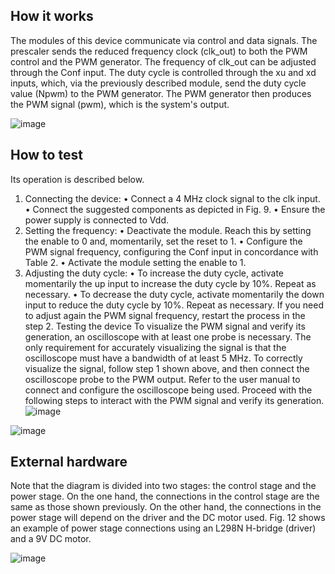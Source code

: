 <!---

This file is used to generate your project datasheet. Please fill in the information below and delete any unused
sections.

You can also include images in this folder and reference them in the markdown. Each image must be less than
512 kb in size, and the combined size of all images must be less than 1 MB.
-->

## How it works

The modules of this device communicate via control and data signals. The
prescaler sends the reduced frequency clock (clk_out) to both the PWM
control and the PWM generator. The frequency of clk_out can be adjusted
through the Conf input. The duty cycle is controlled through the xu and xd
inputs, which, via the previously described module, send the duty cycle
value (Npwm) to the PWM generator. The PWM generator then produces
the PWM signal (pwm), which is the system's output.

![image](https://github.com/user-attachments/assets/4e947c02-e3a3-46c7-8d16-2a9ca6c3c9fb)


## How to test

Its operation is described below.
1. Connecting the device:
• Connect a 4 MHz clock signal to the clk input.
• Connect the suggested components as depicted in Fig. 9.
• Ensure the power supply is connected to Vdd.
2. Setting the frequency:
• Deactivate the module. Reach this by setting the enable to 0 and,
momentarily, set the reset to 1.
• Configure the PWM signal frequency, configuring the Conf input
in concordance with Table 2.
• Activate the module setting the enable to 1.
3. Adjusting the duty cycle:
• To increase the duty cycle, activate momentarily the up input to
increase the duty cycle by 10%. Repeat as necessary.
• To decrease the duty cycle, activate momentarily the down input
to reduce the duty cycle by 10%. Repeat as necessary.
If you need to adjust again the PWM signal frequency, restart the process
in the step 2.
Testing the device
To visualize the PWM signal and verify its generation, an oscilloscope with
at least one probe is necessary. The only requirement for accurately
visualizing the signal is that the oscilloscope must have a bandwidth of at
least 5 MHz.
To correctly visualize the signal, follow step 1 shown above, and then
connect the oscilloscope probe to the PWM output. Refer to the user
manual to connect and configure the oscilloscope being used. Proceed
with the following steps to interact with the PWM signal and verify its
generation.
![image](https://github.com/user-attachments/assets/937b6438-1c9c-4bf7-b98a-1e78d68c24fb)

![image](https://github.com/user-attachments/assets/6002f70e-0f11-46be-94b2-3b464b702052)


## External hardware

Note that the diagram is divided into two stages: the control stage and the
power stage. On the one hand, the connections in the control stage are the
same as those shown previously. On the other hand, the connections in
the power stage will depend on the driver and the DC motor used. Fig. 12
shows an example of power stage connections using an L298N H-bridge
(driver) and a 9V DC motor.

![image](https://github.com/user-attachments/assets/9057238b-c19b-44a5-961d-f123350e3dcf)



